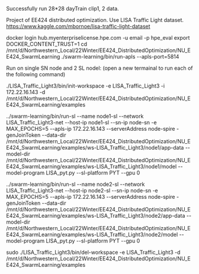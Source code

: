 Successfully run 28*28 dayTrain clip1, 2 data.

Project of EE424 distributed optimization.
Use LISA Traffic Light dataset. https://www.kaggle.com/mbornoe/lisa-traffic-light-dataset

docker login hub.myenterpriselicense.hpe.com -u email -p hpe_eval
export DOCKER_CONTENT_TRUST=1
cd /mnt/d/Northwestern_Local/22Winter/EE424_DistributedOptimization/NU_EE424_SwarmLearning
./swarm-learning/bin/run-apls --apls-port=5814

Run on single SN node and 2 SL nodel:
(open a new termainal to run each of the following command)

./LISA_Traffic_Light3/bin/init-workspace -e LISA_Traffic_Light3 -i 172.22.16.143 -d /mnt/d/Northwestern_Local/22Winter/EE424_DistributedOptimization/NU_EE424_SwarmLearning/examples

../swarm-learning/bin/run-sl --name node1-sl --network LISA_Traffic_Light3-net --host-ip node1-sl --sn-ip node-sn -e MAX_EPOCHS=5 --apls-ip 172.22.16.143 --serverAddress node-spire -genJoinToken --data-dir /mnt/d/Northwestern_Local/22Winter/EE424_DistributedOptimization/NU_EE424_SwarmLearning/examples/ws-LISA_Traffic_Light3/node1/app-data --model-dir /mnt/d/Northwestern_Local/22Winter/EE424_DistributedOptimization/NU_EE424_SwarmLearning/examples/ws-LISA_Traffic_Light3/node1/model --model-program LISA_pyt.py --sl-platform PYT --gpu 0

../swarm-learning/bin/run-sl --name node2-sl --network LISA_Traffic_Light3-net --host-ip node2-sl --sn-ip node-sn -e MAX_EPOCHS=5 --apls-ip 172.22.16.143 --serverAddress node-spire -genJoinToken --data-dir /mnt/d/Northwestern_Local/22Winter/EE424_DistributedOptimization/NU_EE424_SwarmLearning/examples/ws-LISA_Traffic_Light3/node2/app-data --model-dir /mnt/d/Northwestern_Local/22Winter/EE424_DistributedOptimization/NU_EE424_SwarmLearning/examples/ws-LISA_Traffic_Light3/node2/model --model-program LISA_pyt.py --sl-platform PYT --gpu 0

sudo ./LISA_Traffic_Light3/bin/del-workspace -e LISA_Traffic_Light3 -d /mnt/d/Northwestern_Local/22Winter/EE424_DistributedOptimization/NU_EE424_SwarmLearning/examples
